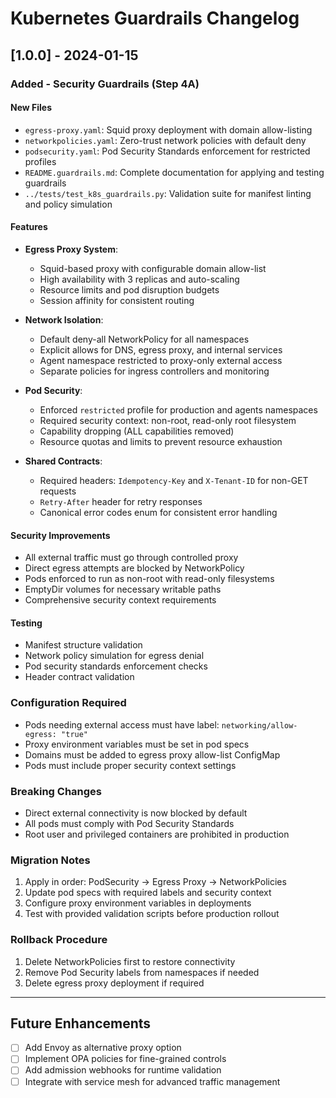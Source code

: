 # Kubernetes Guardrails Changelog

## [1.0.0] - 2024-01-15

### Added - Security Guardrails (Step 4A)

#### New Files
- `egress-proxy.yaml`: Squid proxy deployment with domain allow-listing
- `networkpolicies.yaml`: Zero-trust network policies with default deny
- `podsecurity.yaml`: Pod Security Standards enforcement for restricted profiles
- `README.guardrails.md`: Complete documentation for applying and testing guardrails
- `../tests/test_k8s_guardrails.py`: Validation suite for manifest linting and policy simulation

#### Features
- **Egress Proxy System**:
  - Squid-based proxy with configurable domain allow-list
  - High availability with 3 replicas and auto-scaling
  - Resource limits and pod disruption budgets
  - Session affinity for consistent routing

- **Network Isolation**:
  - Default deny-all NetworkPolicy for all namespaces
  - Explicit allows for DNS, egress proxy, and internal services
  - Agent namespace restricted to proxy-only external access
  - Separate policies for ingress controllers and monitoring

- **Pod Security**:
  - Enforced `restricted` profile for production and agents namespaces
  - Required security context: non-root, read-only root filesystem
  - Capability dropping (ALL capabilities removed)
  - Resource quotas and limits to prevent resource exhaustion

- **Shared Contracts**:
  - Required headers: `Idempotency-Key` and `X-Tenant-ID` for non-GET requests
  - `Retry-After` header for retry responses
  - Canonical error codes enum for consistent error handling

#### Security Improvements
- All external traffic must go through controlled proxy
- Direct egress attempts are blocked by NetworkPolicy
- Pods enforced to run as non-root with read-only filesystems
- EmptyDir volumes for necessary writable paths
- Comprehensive security context requirements

#### Testing
- Manifest structure validation
- Network policy simulation for egress denial
- Pod security standards enforcement checks
- Header contract validation

### Configuration Required
- Pods needing external access must have label: `networking/allow-egress: "true"`
- Proxy environment variables must be set in pod specs
- Domains must be added to egress proxy allow-list ConfigMap
- Pods must include proper security context settings

### Breaking Changes
- Direct external connectivity is now blocked by default
- All pods must comply with Pod Security Standards
- Root user and privileged containers are prohibited in production

### Migration Notes
1. Apply in order: PodSecurity → Egress Proxy → NetworkPolicies
2. Update pod specs with required labels and security context
3. Configure proxy environment variables in deployments
4. Test with provided validation scripts before production rollout

### Rollback Procedure
1. Delete NetworkPolicies first to restore connectivity
2. Remove Pod Security labels from namespaces if needed
3. Delete egress proxy deployment if required

---

## Future Enhancements
- [ ] Add Envoy as alternative proxy option
- [ ] Implement OPA policies for fine-grained controls
- [ ] Add admission webhooks for runtime validation
- [ ] Integrate with service mesh for advanced traffic management